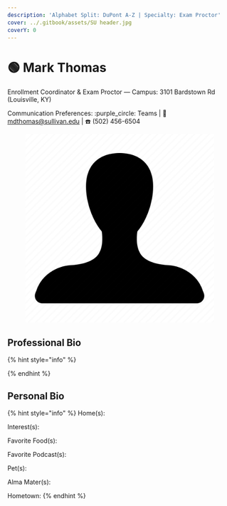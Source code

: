 ```yaml
---
description: 'Alphabet Split: DuPont A-Z | Specialty: Exam Proctor'
cover: ../.gitbook/assets/SU header.jpg
coverY: 0
---
```


# 🟢 Mark Thomas

Enrollment Coordinator & Exam Proctor — Campus: 3101 Bardstown Rd (Louisville, KY)

Communication Preferences: :purple\_circle: Teams | :e-mail: mdthomas@sullivan.edu | :telephone: (502) 456-6504

<figure><img src="../.gitbook/assets/unisex-avatar.png" alt=""><figcaption></figcaption></figure>

## Professional Bio

{% hint style="info" %}

{% endhint %}

## Personal Bio

{% hint style="info" %}
Home(s):&#x20;

Interest(s):

Favorite Food(s):&#x20;

Favorite Podcast(s):&#x20;

Pet(s):&#x20;

Alma Mater(s):&#x20;

Hometown:&#x20;
{% endhint %}
